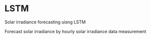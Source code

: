 # LSTM
Solar irradiance forecasting uisng LSTM

Forecast solar irradiance by hourly solar irradiance data measurement
